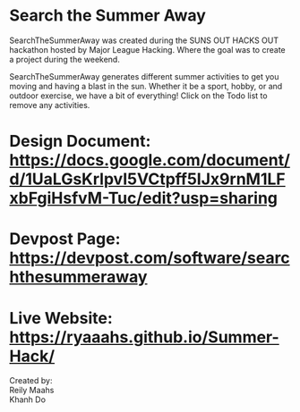 # Search the Summer Away 

SearchTheSummerAway was created during the SUNS OUT HACKS OUT hackathon hosted by Major League Hacking. Where the goal was to create a project during the weekend.

SearchTheSummerAway generates different summer activities to get you moving and having a blast in the sun. Whether it be a sport, hobby, or and outdoor exercise, we have a bit of everything! Click on the Todo list to remove any activities.


# Design Document: https://docs.google.com/document/d/1UaLGsKrlpvI5VCtpff5IJx9rnM1LFxbFgiHsfvM-Tuc/edit?usp=sharing
# Devpost Page: https://devpost.com/software/searchthesummeraway
# Live Website: https://ryaaahs.github.io/Summer-Hack/

Created by:     
Reily Maahs    
Khanh Do      
